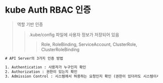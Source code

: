 # kube Auth RBAC 인증

> 역할 기반 인증
>
> > .kube/config 파일에 사용자 정보가 저장되어 있음
> >
> > > Role, RoleBinding, ServiceAccount, ClusterRole, ClusterRoleBinding

```txt
# API Server의 3가지 인증 방법

1. Authentication : 사용자가 누구인지 확인
2. Authorization : 권한이 있는지 확인
3. Admission Control : 시스템에서 허용하는 요청인지 확인 (권한이 있더라도 시스템이서 제한을 두었을 수 있음)
```
